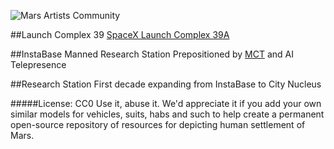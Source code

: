 ![Mars Artists Community](https://cloud.githubusercontent.com/assets/9756546/11694376/c3515278-9e77-11e5-925f-066f27c048f0.png)

##Launch Complex 39
[SpaceX Launch Complex 39A](https://en.wikipedia.org/wiki/Kennedy_Space_Center_Launch_Complex_39)

##InstaBase
Manned Research Station Prepositioned by [MCT](https://en.wikipedia.org/wiki/Mars_Colonial_Transporter) and AI Telepresence 

##Research Station
First decade expanding from InstaBase to City Nucleus

#####License: CC0 Use it, abuse it. 
We'd appreciate it if you add your own similar models for vehicles, suits, habs and such to help create a permanent open-source repository of resources for depicting human settlement of Mars.
